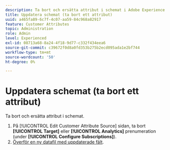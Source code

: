 ```yaml
---
description: Ta bort och ersätta attribut i schemat i Adobe Experience Cloud.
title: Uppdatera schemat (ta bort ett attribut)
uuid: a465fa89-6c7f-4c07-aa59-84c968a82917
feature: Customer Attributes
topic: Administration
role: Admin
level: Experienced
exl-id: 08713a68-8a24-4f18-9d77-c332f434eea6
source-git-commit: c39672f0d8a0fd353b275b2ecd095ada1e2bf744
workflow-type: tm+mt
source-wordcount: '50'
ht-degree: 0%

---
```


# Uppdatera schemat (ta bort ett attribut)

Ta bort och ersätta attribut i schemat.

1. På [!UICONTROL Edit Customer Attribute Source] sidan, ta bort **[!UICONTROL Target]** eller **[!UICONTROL Analytics]** prenumeration (under **[!UICONTROL Configure Subscriptions]**).
1. [Överför en ny datafil med uppdaterade fält](t-crs-usecase.md).
